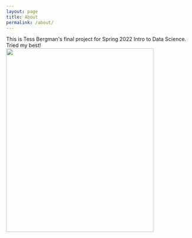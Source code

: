 ```yaml
---
layout: page
title: About
permalink: /about/
---
```


This is Tess Bergman's final project for Spring 2022 Intro to Data Science. Tried my best!  
<img src='https://github.com/aeridona/aeridona.github.io/raw/master/extras/IMG-8560.jpg'
     width='400'
     height='500'>
